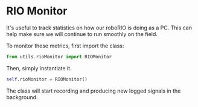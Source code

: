 # RIO Monitor

It's useful to track statistics on how our roboRIO is doing as a PC. This can help make sure we will continue to run smoothly on the field.

To monitor these metrics, first import the class:

```py
from utils.rioMonitor import RIOMonitor
```

Then, simply instantiate it.

```py
self.rioMonitor = RIOMonitor()
```

The class will start recording and producing new logged signals in the background.